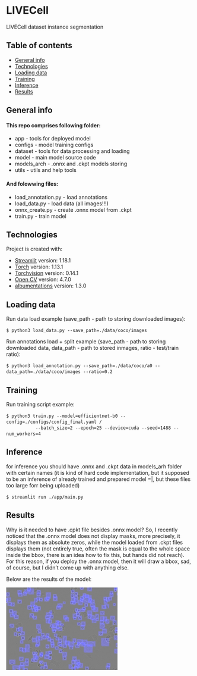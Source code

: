 # LIVECell
LIVECell dataset instance segmentation

## Table of contents
* [General info](#general-info)
* [Technologies](#technologies)
* [Loading data](#loading)
* [Training](#training)
* [Inference](#inference)
* [Results](#results)

## General info

#### This repo comprises following folder:
- app - tools for deployed model 
- configs - model training configs
- dataset - tools for data processing and loading
- model - main model source code
- models_arch - .onnx and .ckpt models storing
- utils - utils and help tools

#### And folowwing files:
- load_annotation.py - load annotations
- load_data.py - load data (all images!!!)
- onnx_create.py - create .onnx model from .ckpt
- train.py - train model



	
## Technologies
Project is created with:
* [Streamlit](https://streamlit.io/) version: 1.18.1
* [Torch](https://pytorch.org/) version: 1.13.1
* [Torchvision](https://pytorch.org/vision/stable/index.html) version: 0.14.1
* [Open CV](https://opencv.org/) version: 4.7.0
* [albumentations](https://albumentations.ai/) version: 1.3.0

## Loading data
Run data load example (save_path - path to storing downloaded images):
```
$ python3 load_data.py --save_path=./data/coco/images
```
Run annotations load + split example (save_path - path to storing downloaded data, data_path - path to stored inmages, ratio - test/train ratio):
```
$ python3 load_annotation.py --save_path=./data/coco/a0 --data_path=./data/coco/images --ratio=0.2
```
## Training
Run training script example:
```
$ python3 train.py --model=efficientnet-b0 --config=./configs/config_final.yaml /
		   --batch_size=2 --epoch=25 --device=cuda --seed=1488 --num_workers=4
```

## Inference
for inference you should have .onnx and .ckpt data in models_arh folder with certain names (it is kind of hard code implementation, but it supposed to be an inference of already trained and prepared model =|, but these files too large forr being uploaded)
```
$ streamlit run ./app/main.py
```
## Results
Why is it needed to have .cpkt file besides .onnx model? So, I recently noticed that the .onnx model does not display masks, more precisely, it displays them as absolute zeros, while the model loaded from .ckpt files displays them (not entirely true, often the mask is equal to the whole space inside the bbox, there is an idea how to fix this, but hands did not reach). 
For this reason, if you deploy the .onnx model, then it will draw a bbox, sad, of course, but I didn’t come up with anything else.

Below are the results of the model:

<img
  src="/pics/ckpt_img.png"
  alt="Alt text"
  title="Optional title"
  style="display: inline-block; margin: 0 auto; max-width: 300px">
